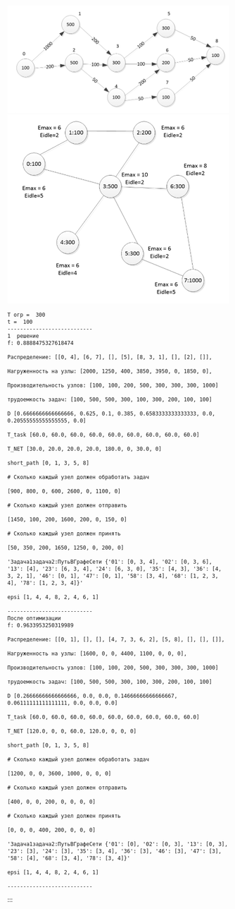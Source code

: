 ![png](1.png)
![png](2.png)


    T огр =  300
    t =  100
    ---------------------------
    1  решение
    f: 0.8888475327618474
     
    Распределение: [[0, 4], [6, 7], [], [5], [8, 3, 1], [], [2], []], 

    Нагруженность на узлы: [2000, 1250, 400, 3850, 3950, 0, 1850, 0], 

    Производительность узлов: [100, 100, 200, 500, 300, 300, 300, 1000]

    трудоемкость задач: [100, 500, 500, 300, 100, 300, 200, 100, 100]

    D [0.6666666666666666, 0.625, 0.1, 0.385, 0.6583333333333333, 0.0, 0.20555555555555555, 0.0]

    T_task [60.0, 60.0, 60.0, 60.0, 60.0, 60.0, 60.0, 60.0, 60.0]

    T_NET [30.0, 20.0, 20.0, 20.0, 180.0, 0, 30.0, 0] 

    short_path [0, 1, 3, 5, 8]

    # Сколько каждый узел должен обработать задач 

    [900, 800, 0, 600, 2600, 0, 1100, 0]

    # Сколько каждый узел должен отправить

    [1450, 100, 200, 1600, 200, 0, 150, 0] 

    # Сколько каждый узел должен принять 

    [50, 350, 200, 1650, 1250, 0, 200, 0]

    'Задача1задача2:ПутьВГрафеСети {'01': [0, 3, 4], '02': [0, 3, 6], '13': [4], '23': [6, 3, 4], '24': [6, 3, 0], '35': [4, 3], '36': [4, 3, 2, 1], '46': [0, 1], '47': [0, 1], '58': [3, 4], '68': [1, 2, 3, 4], '78': [1, 2, 3, 4]}' 

    epsi [1, 4, 4, 8, 2, 4, 6, 1]
     
    ---------------------------
    После оптимизации
    f: 0.9633953250319989
     
    Распределение: [[0, 1], [], [], [4, 7, 3, 6, 2], [5, 8], [], [], []], 

    Нагруженность на узлы: [1600, 0, 0, 4400, 1100, 0, 0, 0], 

    Производительность узлов: [100, 100, 200, 500, 300, 300, 300, 1000]

    трудоемкость задач: [100, 500, 500, 300, 100, 300, 200, 100, 100]

    D [0.26666666666666666, 0.0, 0.0, 0.14666666666666667, 0.06111111111111111, 0.0, 0.0, 0.0]

    T_task [60.0, 60.0, 60.0, 60.0, 60.0, 60.0, 60.0, 60.0, 60.0]

    T_NET [120.0, 0, 0, 60.0, 120.0, 0, 0, 0] 

    short_path [0, 1, 3, 5, 8]

    # Сколько каждый узел должен обработать задач 

    [1200, 0, 0, 3600, 1000, 0, 0, 0]

    # Сколько каждый узел должен отправить

    [400, 0, 0, 200, 0, 0, 0, 0] 

    # Сколько каждый узел должен принять 

    [0, 0, 0, 400, 200, 0, 0, 0]

    'Задача1задача2:ПутьВГрафеСети {'01': [0], '02': [0, 3], '13': [0, 3], '23': [3], '24': [3], '35': [3, 4], '36': [3], '46': [3], '47': [3], '58': [4], '68': [3, 4], '78': [3, 4]}' 

    epsi [1, 4, 4, 8, 2, 4, 6, 1]
     
    ---------------------------
:::
